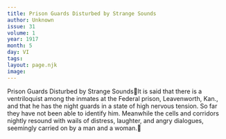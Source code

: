 ```yaml
---
title: Prison Guards Disturbed by Strange Sounds
author: Unknown
issue: 31
volume: 1
year: 1917
month: 5
day: VI
tags:
layout: page.njk
image:
---
```

Prison Guards Disturbed by Strange SoundsIt is said that there is a ventriloquist among the inmates at the Federal prison, Leavenworth, Kan., and that he has the night guards in a state of high nervous tension. So far they have not been able to identify him. Meanwhile the cells and corridors nightly resound with wails of distress, laughter, and angry dialogues, seemingly carried on by a man and a woman.
